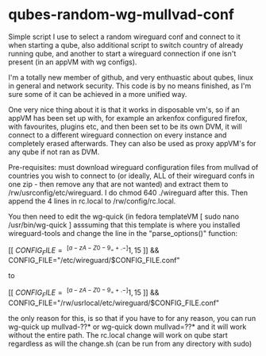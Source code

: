 # qubes-random-wg-mullvad-conf
Simple script I use to select a random wireguard conf and connect to it when starting a qube, also additional script to switch country of already running qube, and another to start a wireguard connection if one isn't present (in an appVM with wg configs).

I'm a totally new member of github, and very enthuastic about qubes, linux in general and network security.  This code is by no means finished, as I'm sure some of it can be achieved in a more unified way.

One very nice thing about it is that it works in disposable vm's, so if an appVM has been set up with, for example an arkenfox configured firefox, with favourites, plugins etc, and then been set to be its own DVM, it will connect to a different wireguard connection on every instance and completely erased afterwards.  They can also be used as proxy appVM's for any qube if not ran as DVM.

Pre-requisites:
must download wireguard configuration files from mullvad of countries you wish to connect to (or ideally, ALL of their wireguard confs in one zip - then remove any that are not wanted) and extract them to /rw/usrconfig/etc/wireguard.  I do chmod 640 ./wireguard after this.  Then append the 4 lines in rc.local to /rw/config/rc.local.

You then need to edit the wg-quick (in fedora templateVM [ sudo nano /usr/bin/wg-quick ] asssuming that this template is where you installed wireguard-tools and change the line in the "parse_options()" function:

[[ $CONFIG_FILE =~ ^[a-zA-Z0-9_=+.-]{1,15}$ ]] && CONFIG_FILE="/etc/wireguard/$CONFIG_FILE.conf"

to

[[ $CONFIG_FILE =~ ^[a-zA-Z0-9_=+.-]{1,15}$ ]] && CONFIG_FILE="/rw/usrlocal/etc/wireguard/$CONFIG_FILE.conf"


the only reason for this, is so that if you have to for any reason, you can run wg-quick up mullvad-??* or wg-quick down mullvad=??* and it will work without the entire path.  The rc.local change will work on qube start regardless as will the change.sh (can be run from any directory with sudo)
